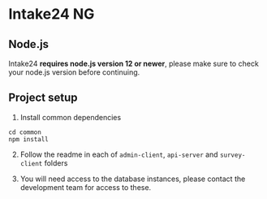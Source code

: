# Intake24 NG

## Node.js

Intake24 **requires node.js version 12 or newer**, please make sure to check your node.js version before continuing.

## Project setup

1. Install common dependencies
```
cd common
npm install
```
2. Follow the readme in each of `admin-client`, `api-server` and `survey-client` folders

3. You will need access to the database instances, please contact the development team for access to these.

